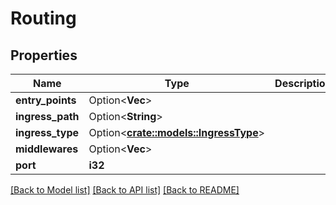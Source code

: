 # Routing

## Properties

Name | Type | Description | Notes
------------ | ------------- | ------------- | -------------
**entry_points** | Option<**Vec<String>**> |  | [optional]
**ingress_path** | Option<**String**> |  | [optional]
**ingress_type** | Option<[**crate::models::IngressType**](IngressType.md)> |  | [optional]
**middlewares** | Option<**Vec<String>**> |  | [optional]
**port** | **i32** |  | 

[[Back to Model list]](../README.md#documentation-for-models) [[Back to API list]](../README.md#documentation-for-api-endpoints) [[Back to README]](../README.md)


